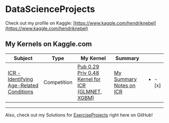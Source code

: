 # DataScienceProjects

Check out my profile on Kaggle: [https://www.kaggle.com/hendriknebel](https://www.kaggle.com/hendriknebel)

## My Kernels on Kaggle.com
| Subject | Type | My Kernel | Summary | |
|---|---|---|---|---|
| [ICR - Identifying Age-Related Conditions](https://www.kaggle.com/competitions/icr-identify-age-related-conditions)| Competition | [Pub 0.29 Priv 0.48 Kernel for ICR (GLMNET, XGBM)](https://www.kaggle.com/code/hendriknebel/pub-0-29-priv-0-48-kernel-for-icr-glmnet-xgbm) | [My Summary Notes on ICR](https://www.kaggle.com/competitions/icr-identify-age-related-conditions/discussion/434582#2408576) | <ul><li>- [x] </li></ul> |

---

Also, check out my Solutions for [ExerciseProjects](https://github.com/hendriknebel/ExerciseProjects) right here on GitHub!
